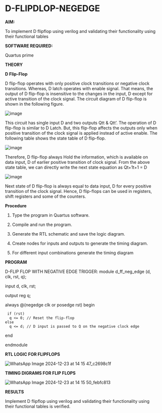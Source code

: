 # D-FLIPDLOP-NEGEDGE

**AIM:**

To implement  D flipflop using verilog and validating their functionality using their functional tables

**SOFTWARE REQUIRED:**

Quartus prime

**THEORY**

**D Flip-Flop**

D flip-flop operates with only positive clock transitions or negative clock transitions. Whereas, D latch operates with enable signal. That means, the output of D flip-flop is insensitive to the changes in the input, D except for active transition of the clock signal. The circuit diagram of D flip-flop is shown in the following figure.

![image](https://github.com/naavaneetha/D-FLIPDLOP-NEGEDGE/assets/154305477/48c81fe8-bc3f-40e7-95e2-519fc155ad51)

This circuit has single input D and two outputs Qtt & Qtt’. The operation of D flip-flop is similar to D Latch. But, this flip-flop affects the outputs only when positive transition of the clock signal is applied instead of active enable. The following table shows the state table of D flip-flop.

![image](https://github.com/naavaneetha/D-FLIPDLOP-NEGEDGE/assets/154305477/e5f3fda7-68ec-4a3a-a0a4-cf6f9cc4ab55)

Therefore, D flip-flop always Hold the information, which is available on data input, D of earlier positive transition of clock signal. From the above state table, we can directly write the next state equation as Qt+1t+1 = D

![image](https://github.com/naavaneetha/D-FLIPDLOP-NEGEDGE/assets/154305477/8592c0d8-2917-4142-91b9-d6c30dd891d2)

Next state of D flip-flop is always equal to data input, D for every positive transition of the clock signal. Hence, D flip-flops can be used in registers, shift registers and some of the counters.

**Procedure**

1. Type the program in Quartus software.

2. Compile and run the program.

3. Generate the RTL schematic and save the logic diagram.

4. Create nodes for inputs and outputs to generate the timing diagram.

5. For different input combinations generate the timing diagram

**PROGRAM**

D-FLIP FLOP WITH NEGATIVE EDGE TRIGGER:
module d_ff_neg_edge (d, clk, rst, q);
  
  input d, clk, rst;
  
  output reg q;

  always @(negedge clk or posedge rst) begin
    
     if (rst)
      q <= 0; // Reset the flip-flop
    else
      q <= d; // D input is passed to Q on the negative clock edge
  
  end

endmodule


**RTL LOGIC FOR FLIPFLOPS**

![WhatsApp Image 2024-12-23 at 14 15 47_c2698c1f](https://github.com/user-attachments/assets/867dbb2c-814e-4e7e-971e-bb25b7509fd9)


**TIMING DIGRAMS FOR FLIP FLOPS**

![WhatsApp Image 2024-12-23 at 14 15 50_febfc813](https://github.com/user-attachments/assets/fec8e065-f0c6-405e-8c41-109341f838b4)



**RESULTS**

Implement  D flipflop using verilog and validating their functionality using their functional tables is verified.

